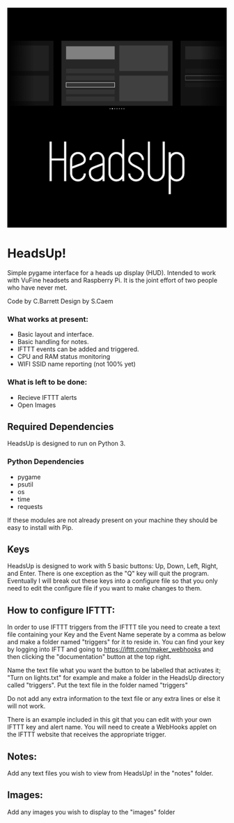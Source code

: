 ![Logo](https://raw.githubusercontent.com/directive0/HeadsUp/master/assets/logo.png?raw=true "Logo")

# HeadsUp!

Simple pygame interface for a heads up display (HUD). Intended to work with VuFine headsets and Raspberry Pi. It is the joint effort of two people who have never met.

Code by C.Barrett
Design by S.Caem

### What works at present:

- Basic layout and interface.
- Basic handling for notes.
- IFTTT events can be added and triggered.
- CPU and RAM status monitoring
- WIFI SSID name reporting (not 100% yet)


### What is left to be done:
- Recieve IFTTT alerts
- Open Images


## Required Dependencies

HeadsUp is designed to run on Python 3.

### Python Dependencies
- pygame
- psutil
- os
- time
- requests

If these modules are not already present on your machine they should be easy to install with Pip.

## Keys

HeadsUp is designed to work with 5 basic buttons: Up, Down, Left, Right, and Enter. There is one exception as the "Q" key will quit the program. Eventually I will break out these keys into a configure file so that you only need to edit the configure file if you want to make changes to them.


## How to configure IFTTT:

In order to use IFTTT triggers from the IFTTT tile you need to create a text file containing your Key and the Event Name seperate by a comma as below and make a folder named "triggers" for it to reside in. You can find your key by logging into IFTT and going to https://ifttt.com/maker_webhooks and then clicking the "documentation" button at the top right. 

Name the text file what you want the button to be labelled that activates it; "Turn on lights.txt" for example and make a folder in the HeadsUp directory called "triggers". Put the text file in the folder named "triggers"

Do not add any extra information to the text file or any extra lines or else it will not work. 

There is an example included in this git that you can edit with your own IFTTT key and alert name. You will need to create a WebHooks applet on the IFTTT website that receives the appropriate trigger. 


## Notes:

Add any text files you wish to view from HeadsUp! in the "notes" folder.

## Images:

Add any images you wish to display to the "images" folder
